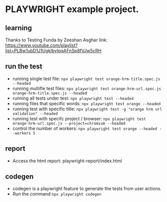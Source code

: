 # PLAYWRIGHT example project. 

## learning
Thanks to Testing Funda by Zeeshan Asghar
link: https://www.youtube.com/playlist?list=PLBw1ubD1J1UgkIbyIpqAFnSp8fVJw5cRH

## run the test
- running single test file: `npx playwright test orange-hrm-title.spec.js --headed`
- running multifle test files: `npx playwright test orange-hrm-url.spec.js orange-hrm-title.spec.js --headed`
- running all tests under test: `npx playwright test --headed`
- running files that specific words: `npx playwright test orange --headed`
- running test with specific title: `npx playwright test -g "orange hrm url validation" --headed`
- running test with specifc project / browser: `npx playwright test orange-hrm-url.spec.js --project=chromium --headed`
- control the number of workers: `npx playwright test orange --headed --workers 5`

## report
- Access the html report: playwright-report/index.html

## codegen
- codegen is a playwright feature to generate the tests from user actions. 
- Run the command `npx playwright codegen`


